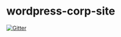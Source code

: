 # wordpress-corp-site

[![Gitter](https://badges.gitter.im/Join%20Chat.svg)](https://gitter.im/nadavAvidan/wordpress-corp-site?utm_source=badge&utm_medium=badge&utm_campaign=pr-badge&utm_content=badge)